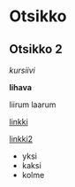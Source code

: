 # Otsikko
## Otsikko 2

*kursiivi*

**lihava**

liirum laarum

[linkki](https://www.youtube.com/watch?v=6n3pFFPSlW4)

[linkki2](testi/testi1/tiedosto.txt)

- yksi
- kaksi 
- kolme